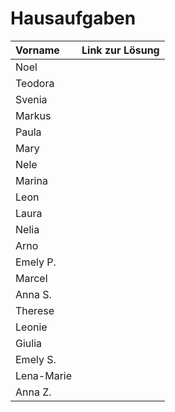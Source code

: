 # Hausaufgaben

| Vorname    | Link zur Lösung |
| :--------- | :-------------- |
| Noel       |                 |
| Teodora    |                 |
| Svenia     |                 |
| Markus     |                 |
| Paula      |                 |
| Mary       |                 |
| Nele       |                 |
| Marina     |                 |
| Leon       |                 |
| Laura      |                 |
| Nelia      |                 |
| Arno       |                 |
| Emely P.   |                 |
| Marcel     |                 |
| Anna S.    |                 |
| Therese    |                 |
| Leonie     |                 |
| Giulia     |                 |
| Emely S.   |                 |
| Lena-Marie |                 |
| Anna Z.    |                 |

